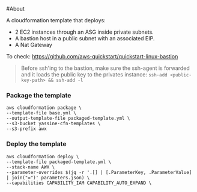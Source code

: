 #About

A cloudformation template that deploys:
- 2 EC2 instances through an ASG inside private subnets. 
- A bastion host in a public subnet with an associated EIP.
- A Nat Gateway

To check: https://github.com/aws-quickstart/quickstart-linux-bastion

> Before ssh'ing to the bastion, make sure the ssh-agent is forwarded and it loads the public key to the privates instance: `ssh-add <public-key-path> && ssh-add -l`

### Package the template

```
aws cloudformation package \
--template-file base.yml \
--output-template-file packaged-template.yml \
--s3-bucket yassine-cfn-templates \
--s3-prefix awx
```

### Deploy the template

```
aws cloudformation deploy \
--template-file packaged-template.yml \
--stack-name AWX \
--parameter-overrides $(jq -r '.[] | [.ParameterKey, .ParameterValue] | join("=")' parameters.json) \
--capabilities CAPABILITY_IAM CAPABILITY_AUTO_EXPAND \
```